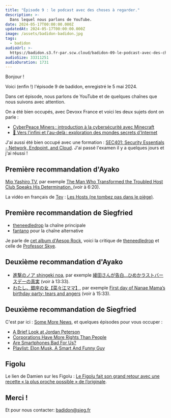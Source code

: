```yaml
---
title: "Épisode 9 : le podcast avec des choses à regarder."
description: >-
  Dans lequel nous parlons de YouTube.
date: 2024-05-17T00:00:00.000Z
updatedAt: 2024-05-17T00:00:00.000Z
image: /assets/badidon-badidon.jpg
tags:
  - badidon
audioUrl: >-
  https://badidon.s3.fr-par.scw.cloud/badidon-09-le-podcast-avec-des-choses-a-regarder.mp3
audioSize: 33311251
audioDuration: 1731
---
```


Bonjour !

Voici (enfin !) l'épisode 9 de badidon, enregistré le 5 mai 2024.

Dans cet épisode, nous parlons de YouTube et de quelques chaînes que nous suivons avec attention.

On a été bien occupés, avec Devoxx France et voici les deux sujets dont on parle :

- [CyberPeace Miners : introduction à la cybersécurité avec Minecraft](https://www.youtube.com/watch?v=x0iqj2e6og8)
- [🚀 Vers l'infini et l'au-delà : exploration des mondes secrets d'Internet](https://www.youtube.com/watch?v=wg_Zv-T1FGw)

J'ai aussi été bien occupé avec une formation : [SEC401: Security Essentials - Network, Endpoint, and Cloud](https://www.sans.org/cyber-security-courses/security-essentials-network-endpoint-cloud/). J'ai passé l'examen il y a quelques jours et j'ai réussi ! 

## Première recommandation d'Ayako

[Mio Yashiro TV](https://www.youtube.com/@mioyashirotv5415), par exemple [ The Man Who Transformed the Troubled Host Club Speaks His Determination. ](https://youtu.be/iC_FpBFsDV0?si=ztnBDAAbwIyOJVve&t=380) (voir à 6:20).

La vidéo en français de [Tev](https://www.youtube.com/@IciJapon) : [Les Hosts (ne tombez pas dans le piège)](https://www.youtube.com/watch?v=rZoQEQ3yOYI).

## Première recommandation de Siegfried

- [theneedledrop](https://www.youtube.com/@theneedledrop) la chaîne principale
- [fantano](https://www.youtube.com/@fantano) pour la chaîne alternative

Je parle de [cet album d'Aesop Rock](https://aesoprock.bandcamp.com/album/integrated-tech-solutions), voici la critique de [theneedledrop](https://www.youtube.com/watch?v=M-gdqphqCZI) et celle de [Professor Skye](https://www.youtube.com/watch?v=G61l8hwIAek).

## Deuxième recommandation d'Ayako

- [進撃のノア shingeki noa](https://www.youtube.com/@shingekinoa3485), par exemple [綾田さんが告白…ひめかラストバースデーの真実](https://youtu.be/4ouq83YNhmc?si=3idDsr_BozjZDkw6&t=813) (voir à 13:33).
- [わたし、銀座の女【菜々江ママ】](https://www.youtube.com/@user-px1xg1wz3t), par exemple [First day of Nanae Mama’s birthday party; tears and angers](https://youtu.be/3DwWdhvGiEw?si=vpZPCCRiHfiQlrUJ&t=933) (voir à 15:33).

## Deuxième recommandation de Siegfried

C'est par ici : [Some More News](https://www.youtube.com/@SMN), et quelques épisodes pour vous occuper :

- [A Brief Look at Jordan Peterson](https://www.youtube.com/watch?v=hSNWkRw53Jo)
- [Corporations Have More Rights Than People](https://www.youtube.com/watch?v=j-lRuKBymfw)
- [Are Smartphones Bad For Us?](https://www.youtube.com/watch?v=5aFQY6-Mxcw)
- [Playlist: Elon Musk, A Smart And Funny Guy](https://www.youtube.com/playlist?list=PLkJemc4T5NYZkMcQiBuXplbbB-6Juw3rc)

## Figolu

Le lien de Damien sur les Figolu : [Le Figolu fait son grand retour avec une recette « la plus proche possible » de l’originale](https://www.20minutes.fr/insolite/2765427-20200422-vrai-figolu-va-faire-grand-retour).

## Merci !

Et pour nous contacter: [badidon@sieg.fr](mailto:badidon@sieg.fr)
